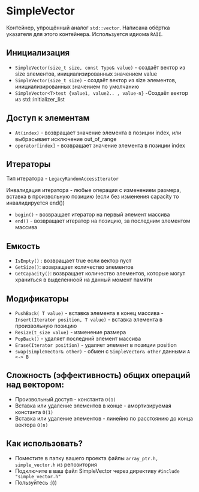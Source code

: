 # SimpleVector
Контейнер, упрощённый аналог `std::vector`. Написана обёртка указателя для этого контейнера. Используется идиома `RAII`.

## Инициализация

 - `SimpleVector(size_t size, const Type& value)` - создаёт вектор из size элементов, инициализированных значением value
 - `SimpleVector(size_t size)` - создаёт вектор из size элементов, инициализированных значением по умолчанию
 - `SimpleVector<T>test {value1, value2.. , value-n}` -Создаёт вектор из std::initializer_list


## Доступ к элементам


- `At(index)` - возвращает значение элемента в позиции index, или выбрасывает исключение out_of_range 
- `operator[index]` - возвращает значение элемента в позиции index


## Итераторы 
Тип итератора - `LegacyRandomAccessIterator `
 
Инвалидация итератора - любые операции с изменением размера, вставка в произвольную позицию (если без изменения capacity то инвалидируется end())
 - `begin()` - возвращает итератор на первый элемент массива
 - `end()` - возвращает итератор на позицию, за последним элементом массива

 
## Емкость

- `IsEmpty()` : возвращает true если вектор пуст
- `GetSize()`: возвращает количество элементов 
- `GetCapacity()`: возвращает количество элементов, которые могут храниться в выделенноой на данный момент памяти


## Модификаторы
 
- `PushBack( T value)` - вставка  элемента в конец массива
-` Insert(Iterator position, T value)` - вставка элемента в произвольную позицию
- `Resize(t_size value)` - изменение размера
- `PopBack()` - удаляет последний элемент массива
- `Erase(Iterator position)` - удаляет элемент в позиции position
- `swap(SimpleVector& other)` - обмен с `SimpleVector& other` данными `A <-> B`


## Сложность (эффективность) общих операций над вектором: 
 
- Произвольный доступ - константа `O(1)`
- Вставка или удаление элементов в конце - амортизируемая константа `O(1)`
- Вставка или удаление элементов - линейно по расстоянию до конца вектора `O(n)`
 
 ## Как использовать?
 - Поместите в папку вашего проекта файлы `array_ptr.h, simple_vector.h` из репозитория
 - Подключите в ваш файл SimpleVector  через директиву `#include "simple_vector.h"`
 - Пользуйтесь :)))
 

